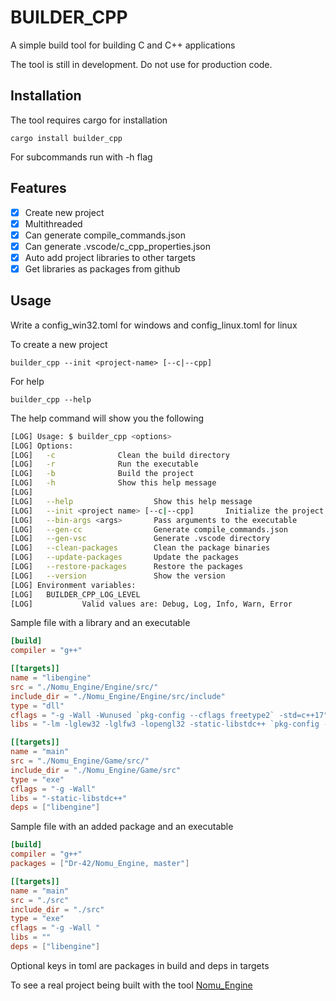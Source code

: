 # BUILDER_CPP

A simple build tool for building C and C++ applications

The tool is still in development. Do not use for production code.

## Installation

The tool requires cargo for installation
```console
cargo install builder_cpp
```
For subcommands run with -h flag

## Features

- [x] Create new project
- [x] Multithreaded
- [x] Can generate compile_commands.json
- [x] Can generate .vscode/c_cpp_properties.json
- [x] Auto add project libraries to other targets
- [x] Get libraries as packages from github

## Usage
Write a config_win32.toml for windows and config_linux.toml for linux

To create a new project 
```console
builder_cpp --init <project-name> [--c|--cpp]
```

For help
```console
builder_cpp --help
```

The help command will show you the following
```sh
[LOG] Usage: $ builder_cpp <options>
[LOG] Options:
[LOG]   -c              Clean the build directory
[LOG]   -r              Run the executable
[LOG]   -b              Build the project
[LOG]   -h              Show this help message
[LOG]
[LOG]   --help                  Show this help message
[LOG]   --init <project name> [--c|--cpp]       Initialize the project. Default is C++
[LOG]   --bin-args <args>       Pass arguments to the executable
[LOG]   --gen-cc                Generate compile_commands.json
[LOG]   --gen-vsc               Generate .vscode directory
[LOG]   --clean-packages        Clean the package binaries
[LOG]   --update-packages       Update the packages
[LOG]   --restore-packages      Restore the packages
[LOG]   --version               Show the version
[LOG] Environment variables:
[LOG]   BUILDER_CPP_LOG_LEVEL
[LOG]           Valid values are: Debug, Log, Info, Warn, Error
```

Sample file with a library and an executable

```toml
[build]
compiler = "g++"

[[targets]]
name = "libengine"
src = "./Nomu_Engine/Engine/src/"
include_dir = "./Nomu_Engine/Engine/src/include"
type = "dll"
cflags = "-g -Wall -Wunused `pkg-config --cflags freetype2` -std=c++17"
libs = "-lm -lglew32 -lglfw3 -lopengl32 -static-libstdc++ `pkg-config --libs freetype2`"

[[targets]]
name = "main"
src = "./Nomu_Engine/Game/src/"
include_dir = "./Nomu_Engine/Game/src"
type = "exe"
cflags = "-g -Wall"
libs = "-static-libstdc++"
deps = ["libengine"]
```
Sample file with an added package and an executable
```toml
[build]
compiler = "g++"
packages = ["Dr-42/Nomu_Engine, master"]

[[targets]]
name = "main"
src = "./src"
include_dir = "./src"
type = "exe"
cflags = "-g -Wall "
libs = ""
deps = ["libengine"]
```

Optional keys in toml are packages in build and deps in targets

To see a real project being built with the tool
	[Nomu_Engine](https://github.com/Dr-42/Nomu_Engine)
